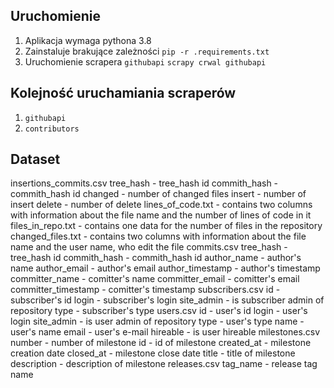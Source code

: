 ## Uruchomienie

1. Aplikacja wymaga pythona 3.8
2. Zainstaluje brakujące zależności ```pip -r .requirements.txt```
3. Uruchomienie scrapera ```githubapi``` ```scrapy crwal githubapi```

## Kolejność uruchamiania scraperów

1. ```githubapi```
2. ```contributors```

## Dataset

insertions_commits.csv
	tree_hash - tree_hash id
	commith_hash - commith_hash id 
	changed - number of changed files
	insert -  number of insert
	delete - number of delete
lines_of_code.txt - contains two columns with information about the file name and the number of lines of code in it
files_in_repo.txt - contains one data for the number of files in the repository
changed_files.txt - contains two columns with information about the file name and the user name, who edit the file
commits.csv
	tree_hash - tree_hash id
	commith_hash - commith_hash id 
	author_name - author's name
	author_email - author's email
	author_timestamp - author's timestamp
	committer_name - comitter's name
	committer_email - comitter's email
	committer_timestamp  - comitter's timestamp
subscribers.csv
	id - subscriber's id
	login - subscriber's login
	site_admin - is subscriber admin of repository
	type - subscriber's type
users.csv
	id - user's id
	login - user's login
	site_admin - is user admin of repository
	type - user's type
	name - user's name
	email - user's e-mail 
	hireable - is user hireable
milestones.csv
	number - number of milestone
	id - id of milestone
	created_at - milestone creation date 
	closed_at - milestone close date
	title - title of milestone
	description - description of milestone 
releases.csv
	tag_name - release tag name
